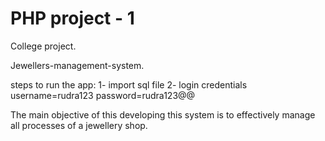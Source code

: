 # PHP project - 1 
College project.

Jewellers-management-system.

steps to run the app:
1- import sql file
2- login credentials
    username=rudra123
    password=rudra123@@

The main objective of this developing this system is to effectively manage all processes of a jewellery shop.
